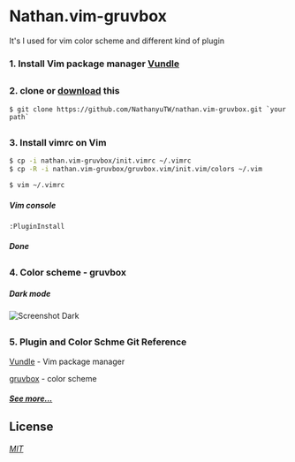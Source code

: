 # Nathan.vim-gruvbox

It's I used for vim color scheme and different kind of plugin


### 1. Install Vim package manager [Vundle](https://github.com/VundleVim/Vundle.vim/blob/master/README.md)


##
### 2. clone or [download](https://github.com/NathanyuTW/nathan.vim-gruvbox/archive/master.zip) this 
```git
$ git clone https://github.com/NathanyuTW/nathan.vim-gruvbox.git `your path`
```


##
### 3. Install vimrc on Vim
```bash
$ cp -i nathan.vim-gruvbox/init.vimrc ~/.vimrc
$ cp -R -i nathan.vim-gruvbox/gruvbox.vim/init.vim/colors ~/.vim

$ vim ~/.vimrc
```

##### Vim console
```vim
:PluginInstall
```
##### Done

##
### 4. Color scheme - gruvbox

##### Dark mode
![Screenshot Dark](http://i.imgur.com/GkIl8Fn.png)
##
### 5. Plugin and Color Schme Git Reference



[Vundle](https://github.com/VundleVim/Vundle.vim/blob/master/README.md) - Vim package manager

[gruvbox](https://github.com/morhetz/gruvbox) - color scheme



##### [See more...](https://medium.com/@huntie/10-essential-vim-plugins-for-2018-39957190b7a9)

###
###


License
------
###### [MIT](https://github.com/NathanyuTW/nathan.vim-gruvbox/blob/master/LICENSE)

